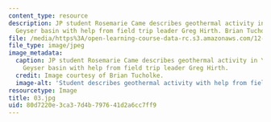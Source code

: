 ```yaml
---
content_type: resource
description: JP student Rosemarie Came describes geothermal activity in Yellowstone
  Geyser basin with help from field trip leader Greg Hirth. Brian Tucholke.
file: /media/https%3A/open-learning-course-data-rc.s3.amazonaws.com/12-753-geodynamics-seminar-spring-2001/80d7220e3ca37d4b797641d2a6cc7ff9_03.jpg
file_type: image/jpeg
image_metadata:
  caption: JP student Rosemarie Came describes geothermal activity in Yellowstone
    Geyser basin with help from field trip leader Greg Hirth.
  credit: Image courtesy of Brian Tucholke.
  image-alt: 'Student describes geothermal activity with help from field trip '
resourcetype: Image
title: 03.jpg
uid: 80d7220e-3ca3-7d4b-7976-41d2a6cc7ff9
---
```

